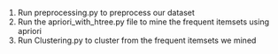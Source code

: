 1. Run preprocessing.py to preprocess our dataset
2. Run the apriori_with_htree.py file to mine the frequent itemsets using apriori
3. Run Clustering.py to cluster from the frequent itemsets we mined